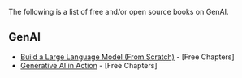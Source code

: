 The following is a list of free and/or open source books on GenAI.

## GenAI

* [Build a Large Language Model (From Scratch)](https://livebook.manning.com/book/build-a-large-language-model-from-scratch/chapter-1/v-7/)  -  [Free Chapters]
* [Generative AI in Action](https://www.manning.com/books/generative-ai-in-action)  -  [Free Chapters]
  
